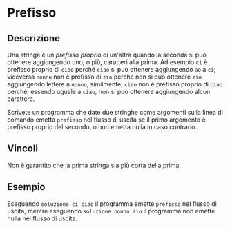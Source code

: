 Prefisso
========

Descrizione
-----------

Una stringa è un *prefisso proprio* di un'altra quando la seconda si può
ottenere aggiungendo uno, o più, caratteri alla prima. Ad esempio `ci` è
prefisso proprio di `ciao` perché `ciao` si può ottenere aggiungendo `ao` a
`ci`; viceversa `nonno` non è prefisso di `zio` perché non si può ottenere `zio`
aggiungendo lettere a `nonno`, similmente, `ciao` non è prefisso proprio di
`ciao` perché, essendo uguale a `ciao`, non si può ottenere aggiungendo alcun
carattere.

Scrivete un programma che date due stringhe come argomenti sulla linea di
comando emetta `prefisso` nel flusso di uscita se il primo argomento è prefisso
proprio del secondo, o non emetta nulla in caso contrario.


Vincoli
-------

Non è garantito che la prima stringa sia più corta della prima.


Esempio
-------

Eseguendo `soluzione ci ciao` il programma emette `prefisso` nel flusso di
uscita, mentre eseguendo `soluzione nonno zio` il programma non emette nulla nel
flusso di uscita.
